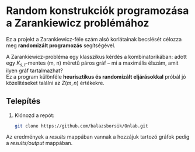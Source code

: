 # Random konstrukciók programozása a Zarankiewicz problémához

Ez a projekt a Zarankiewicz-féle szám alsó korlátainak becslését célozza meg **randomizált programozás** segítségével.

A Zarankiewicz-probléma egy klasszikus kérdés a kombinatorikában: adott egy $K_{s,t}$-mentes (m, n) méretű páros gráf – mi a maximális élszám, amit ilyen gráf tartalmazhat?  
Ez a program különféle **heurisztikus és randomizált eljárásokkal** próbál jó közelítéseket találni az $Z(m, n)$ értékekre.

## Telepítés

1. Klónozd a repót:
   ```bash
   git clone https://github.com/balazsborsik/Onlab.git
   ```

Az eredmények a *results* mappában vannak a hozzájuk tartozó gráfok pedig a *results/output* mappában.
